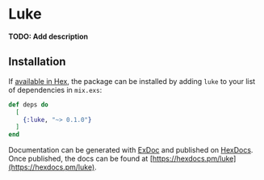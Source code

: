 # Luke

**TODO: Add description**

## Installation

If [available in Hex](https://hex.pm/docs/publish), the package can be installed
by adding `luke` to your list of dependencies in `mix.exs`:

```elixir
def deps do
  [
    {:luke, "~> 0.1.0"}
  ]
end
```

Documentation can be generated with [ExDoc](https://github.com/elixir-lang/ex_doc)
and published on [HexDocs](https://hexdocs.pm). Once published, the docs can
be found at [https://hexdocs.pm/luke](https://hexdocs.pm/luke).

